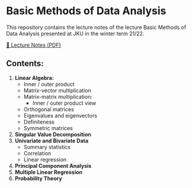 # Basic Methods of Data Analysis

This repository contains the lecture notes of the lecture Basic Methods of Data Analysis presented at JKU in the winter term 21/22.

[📄 Lecture Notes (PDF)](basic-methods-data-analysis.pdf)

## Contents:  
1. **Linear Algebra:**  
   - Inner / outer product  
   - Matrix-vector multiplication  
   - Matrix-matrix multiplication:  
     - Inner / outer product view  
   - Orthogonal matrices  
   - Eigenvalues and eigenvectors  
   - Definiteness  
   - Symmetric matrices  
1. **Singular Value Decomposition**  
1. **Univariate and Bivariate Data**  
   - Summary statistics  
   - Correlation  
   - Linear regression  
1. **Principal Component Analysis**  
1. **Multiple Linear Regression**  
1. **Probability Theory**  


